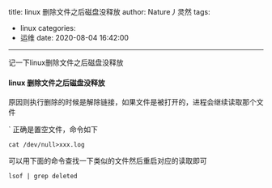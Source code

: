 title: linux 删除文件之后磁盘没释放
author: Nature丿灵然
tags:
  - linux
categories:
  - 运维
date: 2020-08-04 16:42:00
---
记一下linux删除文件之后磁盘没释放
<!--more-->

#### linux 删除文件之后磁盘没释放

原因则执行删除的时候是解除链接，如果文件是被打开的，进程会继续读取那个文件

`
正确是置空文件，命令如下

```shell
cat /dev/null>xxx.log
```

可以用下面的命令查找一下类似的文件然后重启对应的读取即可

```shell
lsof | grep deleted
```

